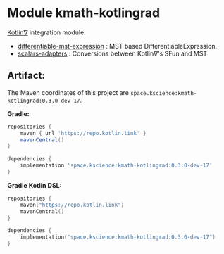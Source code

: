 # Module kmath-kotlingrad

[Kotlin∇](https://github.com/breandan/kotlingrad) integration module.

 - [differentiable-mst-expression](src/main/kotlin/space/kscience/kmath/kotlingrad/KotlingradExpression.kt) : MST based DifferentiableExpression.
 - [scalars-adapters](src/main/kotlin/space/kscience/kmath/kotlingrad/scalarsAdapters.kt) : Conversions between Kotlin∇'s SFun and MST


## Artifact:

The Maven coordinates of this project are `space.kscience:kmath-kotlingrad:0.3.0-dev-17`.

**Gradle:**
```gradle
repositories {
    maven { url 'https://repo.kotlin.link' }
    mavenCentral()
}

dependencies {
    implementation 'space.kscience:kmath-kotlingrad:0.3.0-dev-17'
}
```
**Gradle Kotlin DSL:**
```kotlin
repositories {
    maven("https://repo.kotlin.link")
    mavenCentral()
}

dependencies {
    implementation("space.kscience:kmath-kotlingrad:0.3.0-dev-17")
}
```
